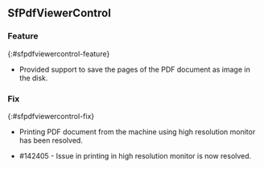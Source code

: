 ## SfPdfViewerControl

### Feature
{:#sfpdfviewercontrol-feature}

* Provided support to save the pages of the PDF document as image in the disk.

### Fix
{:#sfpdfviewercontrol-fix}

* Printing PDF document from the machine using high resolution monitor has been resolved.

* \#142405 - Issue in printing in high resolution monitor is now resolved.

